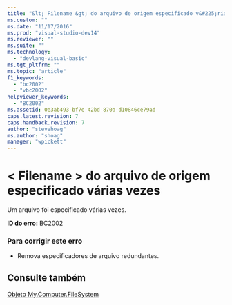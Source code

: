 ```yaml
---
title: "&lt; Filename &gt; do arquivo de origem especificado v&#225;rias vezes | Microsoft Docs"
ms.custom: ""
ms.date: "11/17/2016"
ms.prod: "visual-studio-dev14"
ms.reviewer: ""
ms.suite: ""
ms.technology: 
  - "devlang-visual-basic"
ms.tgt_pltfrm: ""
ms.topic: "article"
f1_keywords: 
  - "bc2002"
  - "vbc2002"
helpviewer_keywords: 
  - "BC2002"
ms.assetid: 0e3ab493-bf7e-42bd-870a-d10846ce79ad
caps.latest.revision: 7
caps.handback.revision: 7
author: "stevehoag"
ms.author: "shoag"
manager: "wpickett"
---
```

# &lt; Filename &gt; do arquivo de origem especificado v&#225;rias vezes
Um arquivo foi especificado várias vezes.  
  
 **ID do erro:** BC2002  
  
### Para corrigir este erro  
  
-   Remova especificadores de arquivo redundantes.  
  
## Consulte também  
 [Objeto My.Computer.FileSystem](../../visual-basic/language-reference/objects/my-computer-filesystem-object.md)